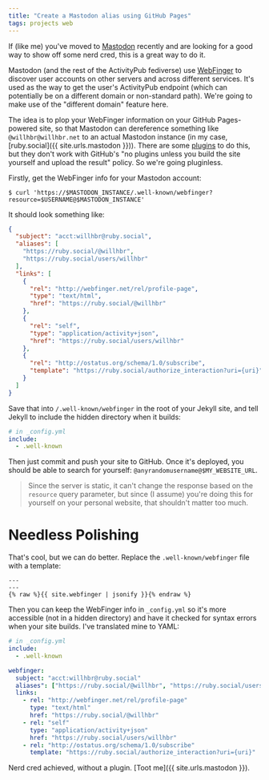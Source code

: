 ```yaml
---
title: "Create a Mastodon alias using GitHub Pages"
tags: projects web
---
```


If (like me) you've moved to [Mastodon](https://joinmastodon.org) recently and are looking for a good way to show off some nerd cred, this is a great way to do it.

Mastodon (and the rest of the ActivityPub fediverse) use [WebFinger](http://webfinger.net) to discover user accounts on other servers and across different services. It's used as the way to get the user's ActivityPub endpoint (which can potentially be on a different domain or non-standard path). We're going to make use of the "different domain" feature here.

The idea is to plop your WebFinger information on your GitHub Pages-powered site, so that Mastodon can dereference something like `@willhbr@willhbr.net` to an actual Mastodon instance (in my case, [ruby.social]({{ site.urls.mastodon }})). There are some [plugins](https://github.com/philnash/jekyll-mastodon_webfinger) to do this, but they don't work with GitHub's "no plugins unless you build the site yourself and upload the result" policy. So we're going pluginless.

Firstly, get the WebFinger info for your Mastodon account:

```shell
$ curl 'https://$MASTODON_INSTANCE/.well-known/webfinger?resource=$USERNAME@$MASTODON_INSTANCE'
```

It should look something like:

```json
{
  "subject": "acct:willhbr@ruby.social",
  "aliases": [
    "https://ruby.social/@willhbr",
    "https://ruby.social/users/willhbr"
  ],
  "links": [
    {
      "rel": "http://webfinger.net/rel/profile-page",
      "type": "text/html",
      "href": "https://ruby.social/@willhbr"
    },
    {
      "rel": "self",
      "type": "application/activity+json",
      "href": "https://ruby.social/users/willhbr"
    },
    {
      "rel": "http://ostatus.org/schema/1.0/subscribe",
      "template": "https://ruby.social/authorize_interaction?uri={uri}"
    }
  ]
}
```

Save that into `/.well-known/webfinger` in the root of your Jekyll site, and tell Jekyll to include the hidden directory when it builds:

```yaml
# in _config.yml
include:
  - .well-known
```

Then just commit and push your site to GitHub. Once it's deployed, you should be able to search for yourself: `@anyrandomusername@$MY_WEBSITE_URL`.

> Since the server is static, it can't change the response based on the `resource` query parameter, but since (I assume) you're doing this for yourself on your personal website, that shouldn't matter too much.

# Needless Polishing

That's cool, but we can do better. Replace the `.well-known/webfinger` file with a template:

```
---
---
{% raw %}{{ site.webfinger | jsonify }}{% endraw %}
```

Then you can keep the WebFinger info in `_config.yml` so it's more accessible (not in a hidden directory) and have it checked for syntax errors when your site builds. I've translated mine to YAML:

```yaml
# in _config.yml
include:
  - .well-known

webfinger:
  subject: "acct:willhbr@ruby.social"
  aliases": ["https://ruby.social/@willhbr", "https://ruby.social/users/willhbr"]
  links:
    - rel: "http://webfinger.net/rel/profile-page"
      type: "text/html"
      href: "https://ruby.social/@willhbr"
    - rel: "self"
      type: "application/activity+json"
      href: "https://ruby.social/users/willhbr"
    - rel: "http://ostatus.org/schema/1.0/subscribe"
      template: "https://ruby.social/authorize_interaction?uri={uri}"
```

Nerd cred achieved, without a plugin. [Toot me]({{ site.urls.mastodon }}).
